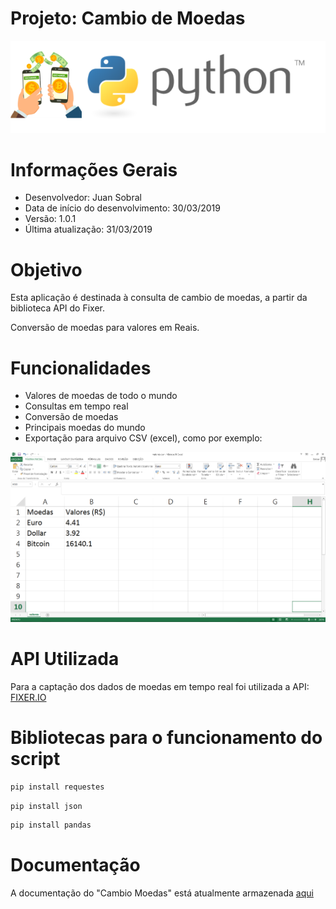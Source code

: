 # Projeto: Cambio de Moedas

![Aplicação](Logo-Python.png)

# Informações Gerais

  - Desenvolvedor: Juan Sobral
  - Data de início do desenvolvimento: 30/03/2019
  - Versão: 1.0.1
  - Última atualização: 31/03/2019

# Objetivo
Esta aplicação é destinada à consulta de cambio de moedas, a partir da biblioteca API do Fixer.

Conversão de moedas para valores em Reais.

# Funcionalidades

  - Valores de moedas de todo o mundo
  - Consultas em tempo real
  - Conversão de moedas
  - Principais moedas do mundo
  - Exportação para arquivo CSV (excel), como por exemplo:

  ![Aplicação](saida_csv.png)

  
# API Utilizada
Para a captação dos dados de moedas em tempo real foi utilizada a API: [FIXER.IO](https://fixer.io/)

# Bibliotecas para o funcionamento do script
```sh
pip install requestes
```
```sh
pip install json
```
```sh
pip install pandas
```

# Documentação
A documentação do "Cambio Moedas" está atualmente armazenada [aqui](https://github.com/JCSobral/cambio-moedas)
  